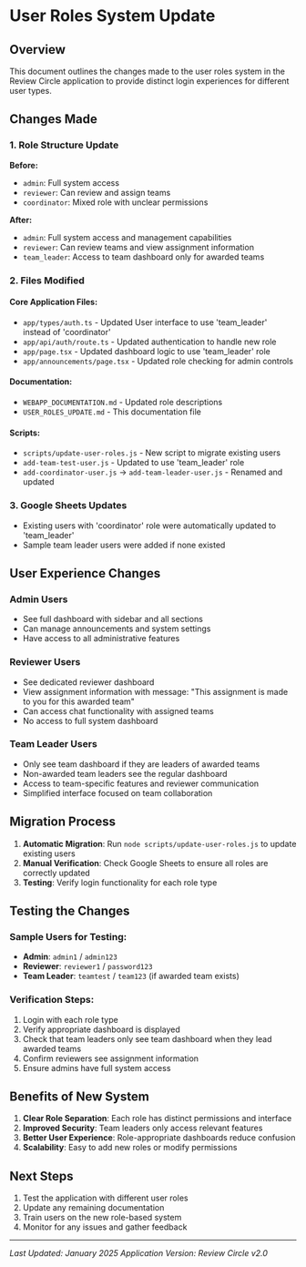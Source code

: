 # User Roles System Update

## Overview
This document outlines the changes made to the user roles system in the Review Circle application to provide distinct login experiences for different user types.

## Changes Made

### 1. Role Structure Update
**Before:**
- `admin`: Full system access
- `reviewer`: Can review and assign teams
- `coordinator`: Mixed role with unclear permissions

**After:**
- `admin`: Full system access and management capabilities
- `reviewer`: Can review teams and view assignment information
- `team_leader`: Access to team dashboard only for awarded teams

### 2. Files Modified

#### Core Application Files:
- `app/types/auth.ts` - Updated User interface to use 'team_leader' instead of 'coordinator'
- `app/api/auth/route.ts` - Updated authentication to handle new role
- `app/page.tsx` - Updated dashboard logic to use 'team_leader' role
- `app/announcements/page.tsx` - Updated role checking for admin controls

#### Documentation:
- `WEBAPP_DOCUMENTATION.md` - Updated role descriptions
- `USER_ROLES_UPDATE.md` - This documentation file

#### Scripts:
- `scripts/update-user-roles.js` - New script to migrate existing users
- `add-team-test-user.js` - Updated to use 'team_leader' role
- `add-coordinator-user.js` → `add-team-leader-user.js` - Renamed and updated

### 3. Google Sheets Updates
- Existing users with 'coordinator' role were automatically updated to 'team_leader'
- Sample team leader users were added if none existed

## User Experience Changes

### Admin Users
- See full dashboard with sidebar and all sections
- Can manage announcements and system settings
- Have access to all administrative features

### Reviewer Users
- See dedicated reviewer dashboard
- View assignment information with message: "This assignment is made to you for this awarded team"
- Can access chat functionality with assigned teams
- No access to full system dashboard

### Team Leader Users
- Only see team dashboard if they are leaders of awarded teams
- Non-awarded team leaders see the regular dashboard
- Access to team-specific features and reviewer communication
- Simplified interface focused on team collaboration

## Migration Process

1. **Automatic Migration**: Run `node scripts/update-user-roles.js` to update existing users
2. **Manual Verification**: Check Google Sheets to ensure all roles are correctly updated
3. **Testing**: Verify login functionality for each role type

## Testing the Changes

### Sample Users for Testing:
- **Admin**: `admin1` / `admin123`
- **Reviewer**: `reviewer1` / `password123`
- **Team Leader**: `teamtest` / `team123` (if awarded team exists)

### Verification Steps:
1. Login with each role type
2. Verify appropriate dashboard is displayed
3. Check that team leaders only see team dashboard when they lead awarded teams
4. Confirm reviewers see assignment information
5. Ensure admins have full system access

## Benefits of New System

1. **Clear Role Separation**: Each role has distinct permissions and interface
2. **Improved Security**: Team leaders only access relevant features
3. **Better User Experience**: Role-appropriate dashboards reduce confusion
4. **Scalability**: Easy to add new roles or modify permissions

## Next Steps

1. Test the application with different user roles
2. Update any remaining documentation
3. Train users on the new role-based system
4. Monitor for any issues and gather feedback

---

*Last Updated: January 2025*
*Application Version: Review Circle v2.0*